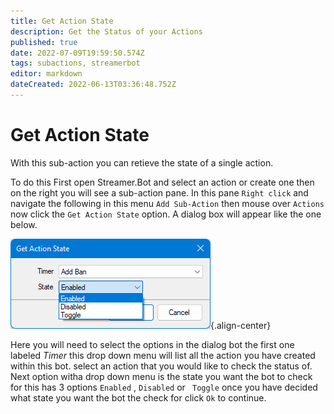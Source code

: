 ```yaml
---
title: Get Action State
description: Get the Status of your Actions
published: true
date: 2022-07-09T19:59:50.574Z
tags: subactions, streamerbot
editor: markdown
dateCreated: 2022-06-13T03:36:48.752Z
---
```


# Get Action State

With this sub-action you can retieve the state of a single action.

To do this First open Streamer.Bot and select an action or create one then on the right you will see a sub-action pane. In this pane `Right click` and navigate the following in this menu `Add Sub-Action` then mouse over `Actions` now click the `Get Action State` option. A dialog box will appear like the one below.

![get-action-state.png](/get-action-state/get-action-state.png){.align-center}

Here you will need to select the options in the dialog bot the first one labeled *Timer*  this drop down menu will list all the action you have created within this bot. select an action that you would like to check the status of. Next option witha drop down menu is the state you want the bot to check for this has 3 options `Enabled` , `Disabled` or ` Toggle` once you have decided what state you want the bot the check for click `Ok` to continue. 

